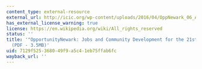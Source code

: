 ```yaml
---
content_type: external-resource
external_url: http://icic.org/wp-content/uploads/2016/04/OppNewark_06_April.pdf
has_external_license_warning: true
license: https://en.wikipedia.org/wiki/All_rights_reserved
status: ''
title: '"OpportunityNewark: Jobs and Community Development for the 21st Century."
  (PDF - 3.5MB)'
uid: 7129f525-3680-49f9-a5c4-1eb75ffab6fc
wayback_url: ''
---
```

